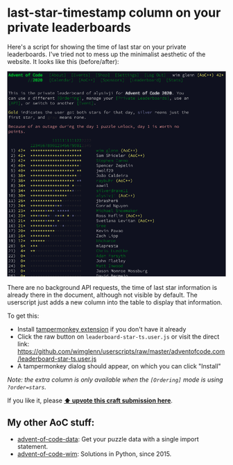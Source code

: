 # last-star-timestamp column on your private leaderboards

Here's a script for showing the time of last star on your private leaderboards. I've tried not to mess up the minimalist aesthetic of the website. It looks like this (before/after):

![last-star-ts-userscript-before-after](before-after.gif)

There are no background API requests, the time of last star information is already there in the document, although not visible by default. The userscript just adds a new column into the table to display that information.

To get this:

- Install [tampermonkey extension](https://www.tampermonkey.net/) if you don't have it already
- Click the raw button on ``leaderboard-star-ts.user.js`` or visit the direct link: https://github.com/wimglenn/userscripts/raw/master/adventofcode.com/leaderboard-star-ts.user.js
- A tampermonkey dialog should appear, on which you can click "Install"

_Note: the extra column is only available when the ``[Ordering]`` mode is using ``?order=stars``._

If you like it, please **[⬆  upvote this craft submission here](https://www.reddit.com/r/adventofcode/comments/k4emxn/advent_of_code_2020_craft_submissions_megathread/ggkfez4?utm_source=share&utm_medium=web2x&context=3)**.

## My other AoC stuff:

- [advent-of-code-data](https://github.com/wimglenn/advent-of-code-data): Get your puzzle data with a single import statement.
- [advent-of-code-wim](https://github.com/wimglenn/advent-of-code-wim): Solutions in Python, since 2015.

